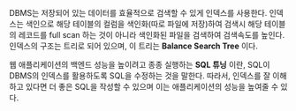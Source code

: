 DBMS는 저장되어 있는 데이터를 효율적으로 검색할 수 있게 인덱스를 사용한다. 인덱스는 색인으로 해당 테이블의 컬럼을 색인화(따로 파일에 저장)하여 검색시 해당 테이블의 레코드를 full scan 하는 것이 아니라 색인화된 파일을 검색하여 검색속도를 높인다. 인덱스의 구조는 트리로 되어 있으며, 이 트리는 **Balance Search Tree** 이다.

웹 애플리케이션의 백엔드 성능을 높이려고 종종 실행하는 **SQL 튜닝** 이란, SQL이 DBMS의 인덱스를 활용하도록 SQL을 수정하는 것을 말한다. 따라서, 인덱스를 잘 이해하고 있다면 더 좋은 SQL을 작성할 수 있으며 이는 애플리케이션의 성능을 높여줄 수 있다.
